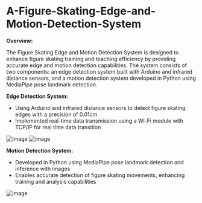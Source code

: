 # A-Figure-Skating-Edge-and-Motion-Detection-System
**Overview:**

The Figure Skating Edge and Motion Detection System is designed to enhance figure skating training and teaching efficiency by providing accurate edge and motion detection capabilities. The system consists of two components: an edge detection system built with Arduino and infrared distance sensors, and a motion detection system developed in Python using MediaPipe pose landmark detection.

**Edge Detection System:**

- Using Arduino and infrared distance sensors to detect figure skating edges with a precision of 0.01cm
- Implemented real-time data transmission using a Wi-Fi module with TCP/IP for real time data transition

![image](https://github.com/JoyceMaidd/A-Figure-Skating-Edge-Detection-System/assets/144640077/b7c923f4-8519-472a-84c0-80abdbcd8d91)
![image](https://github.com/JoyceMaidd/A-Figure-Skating-Edge-Detection-System/assets/144640077/f9f74cba-856f-44ad-a8af-5bacd42c9db1)


**Motion Detection System:**

- Developed in Python using MediaPipe pose landmark detection and inference with images
- Enables accurate detection of figure skating movements, enhancing training and analysis capabilities

![image](https://github.com/JoyceMaidd/A-Figure-Skating-Edge-Detection-System/assets/144640077/b0bf20da-7552-4406-946e-d9a6b9297238)

